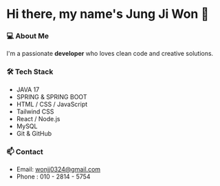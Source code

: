 
 # Hi there, my name's Jung Ji Won 👋



### 💻 About Me

I'm a passionate **developer** who loves clean code and creative solutions.



### 🛠 Tech Stack

- JAVA 17
- SPRING & SPRING BOOT
- HTML / CSS / JavaScript
- Tailwind CSS
- React / Node.js
- MySQL
- Git & GitHub  



### 📫 Contact

- Email: [wonjj0324@gmail.com](mailto:wonjj0324@gmail.com)
- Phone : 010 - 2814 - 5754


